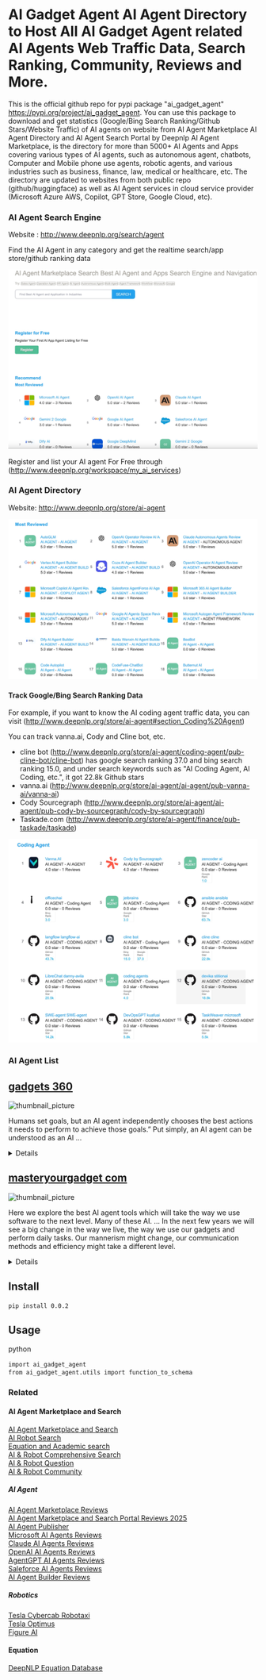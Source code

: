 # AI Gadget Agent AI Agent Directory to Host All AI Gadget Agent related AI Agents Web Traffic Data, Search Ranking, Community, Reviews and More.

This is the official github repo for pypi package "ai_gadget_agent" https://pypi.org/project/ai_gadget_agent. You can use this package to download and get statistics (Google/Bing Search Ranking/Github Stars/Website Traffic) of AI agents on website from AI Agent Marketplace AI Agent Directory and AI Agent Search Portal by Deepnlp AI Agent Marketplace, is the directory for more than 5000+ AI Agents and Apps covering various types of AI agents, such as autonomous agent, chatbots, Computer and Mobile phone use agents, robotic agents, and various industries such as business, finance, law, medical or healthcare, etc. The directory are updated to websites from both public repo (github/huggingface) as well as AI Agent services in cloud service provider (Microsoft Azure AWS, Copilot, GPT Store, Google Cloud, etc). 

### AI Agent Search Engine

Website : http://www.deepnlp.org/search/agent

Find the AI Agent in any category and get the realtime search/app store/github ranking data

![AI Agent Marketplace Directory Search](https://raw.githubusercontent.com/AI-Agent-Hub/AI-Agent-Marketplace/refs/heads/main/AI%20Agent%20Marketplace%20Search.jpg)

Register and list your AI agent For Free through (http://www.deepnlp.org/workspace/my_ai_services)


### AI Agent Directory

Website: http://www.deepnlp.org/store/ai-agent

![AI Agent Marketplace AI Agent Directory](https://raw.githubusercontent.com/AI-Agent-Hub/AI-Agent-Marketplace/refs/heads/main/docs/ai_agents_navigation.jpg)

#### Track Google/Bing Search Ranking Data

For example, if you want to know the AI coding agent traffic data, you can visit (http://www.deepnlp.org/store/ai-agent#section_Coding%20Agent)

You can track vanna.ai, Cody and Cline bot, etc.

- cline bot (http://www.deepnlp.org/store/ai-agent/coding-agent/pub-cline-bot/cline-bot) has google search ranking 37.0 and bing search ranking 15.0, and under search keywords such as "AI Coding Agent, AI Coding, etc.", it got 22.8k Github stars 
- vanna.ai (http://www.deepnlp.org/store/ai-agent/ai-agent/pub-vanna-ai/vanna-ai)
- Cody Sourcegraph (http://www.deepnlp.org/store/ai-agent/ai-agent/pub-cody-by-sourcegraph/cody-by-sourcegraph)
- Taskade.com (http://www.deepnlp.org/store/ai-agent/finance/pub-taskade/taskade)

![AI Coding Agent](https://raw.githubusercontent.com/AI-Agent-Hub/AI-Agent-Marketplace/refs/heads/main/docs/image_coding_agent_v2.jpg)


### AI Agent List

## [gadgets 360](https://www.gadgets360.com/ai/features/ai-agents-in-2025-what-is-it-features-impact-how-it-works-applications-benefits-problems-7385161)
![thumbnail_picture](https://th.bing.com/th?id=ODLS.c9dfa54d-8c9f-44b4-9944-b956a5986ee4&w=32&h=32&qlt=91&pcl=fffffa&o=6&pid=1.2)

Humans set goals, but an AI agent independently chooses the best actions it needs to perform to achieve those goals.” Put simply, an AI agent can be understood as an AI …
<details>

### Website
https://www.gadgets360.com/ai/features/ai-agents-in-2025-what-is-it-features-impact-how-it-works-applications-benefits-problems-7385161
### Description
Humans set goals, but an AI agent independently chooses the best actions it needs to perform to achieve those goals.” Put simply, an AI agent can be understood as an AI …
### Category
AI Gadget
### Tags
AI GADGET,AI AGENT
### Reviews
[gadgets 360 Reviews Traffic and AI Agent Marketplace](http://www.deepnlp.org/store/ai-agent/ai-gadget/pub-gadgets-360/gadgets-360)
### Links
https://www.gadgets360.com/ai/features/ai-agents-in-2025-what-is-it-features-impact-how-it-works-applications-benefits-problems-7385161<br>
http://www.deepnlp.org/store/ai-agent/ai-gadget/pub-gadgets-360/gadgets-360<br>

</details>


## [masteryourgadget com](https://masteryourgadget.com/5-best-ai-agent-tools-in-2025/)
![thumbnail_picture](https://th.bing.com/th?id=ODLS.A2450BEC-5595-40BA-9F13-D9EC6AB74B9F&w=32&h=32&qlt=92&pcl=fffffa&o=6&pid=1.2)

Here we explore the best AI agent tools which will take the way we use software to the next level. Many of these AI. ... In the next few years we will see a big change in the way we live, the way we use our gadgets and perform daily tasks. Our mannerism might change, our communication methods and efficiency might take a different level.
<details>

### Website
https://masteryourgadget.com/5-best-ai-agent-tools-in-2025/
### Description
Here we explore the best AI agent tools which will take the way we use software to the next level. Many of these AI. ... In the next few years we will see a big change in the way we live, the way we use our gadgets and perform daily tasks. Our mannerism might change, our communication methods and efficiency might take a different level.
### Category
AI Gadget
### Tags
AI GADGET,AI AGENT
### Reviews
[masteryourgadget com Reviews Traffic and AI Agent Marketplace](http://www.deepnlp.org/store/ai-agent/ai-gadget/pub-masteryourgadget-com/masteryourgadget-com)
### Links
https://masteryourgadget.com/5-best-ai-agent-tools-in-2025/<br>
http://www.deepnlp.org/store/ai-agent/ai-gadget/pub-masteryourgadget-com/masteryourgadget-com<br>

</details>





## Install


```
pip install 0.0.2

```

## Usage
python 

```
import ai_gadget_agent
from ai_gadget_agent.utils import function_to_schema

```


### Related
#### AI Agent Marketplace and Search
[AI Agent Marketplace and Search](http://www.deepnlp.org/search/agent) <br>
[AI Robot Search](http://www.deepnlp.org/search/robot) <br>
[Equation and Academic search](http://www.deepnlp.org/search/equation) <br>
[AI & Robot Comprehensive Search](http://www.deepnlp.org/search) <br>
[AI & Robot Question](http://www.deepnlp.org/question) <br>
[AI & Robot Community](http://www.deepnlp.org/community) <br>
##### AI Agent
[AI Agent Marketplace Reviews](http://www.deepnlp.org/store/ai-agent) <br>
[AI Agent Marketplace and Search Portal Reviews 2025](http://www.deepnlp.org/blog/ai-agent-marketplace-and-search-portal-reviews-2025) <br>
[AI Agent Publisher](http://www.deepnlp.org/store/pub?category=ai-agent) <br>
[Microsoft AI Agents Reviews](http://www.deepnlp.org/store/pub/pub-microsoft-ai-agent) <br>
[Claude AI Agents Reviews](http://www.deepnlp.org/store/pub/pub-claude-ai-agent) <br>
[OpenAI AI Agents Reviews](http://www.deepnlp.org/store/pub/pub-openai-ai-agent) <br>
[AgentGPT AI Agents Reviews](http://www.deepnlp.org/store/pub/pub-agentgpt) <br>
[Saleforce AI Agents Reviews](http://www.deepnlp.org/store/pub/pub-salesforce-ai-agent) <br>
[AI Agent Builder Reviews](http://www.deepnlp.org/store/ai-agent/ai-agent-builder) <br>
##### Robotics
[Tesla Cybercab Robotaxi](http://www.deepnlp.org/store/pub/pub-tesla-cybercab) <br>
[Tesla Optimus](http://www.deepnlp.org/store/pub/pub-tesla-optimus) <br>
[Figure AI](http://www.deepnlp.org/store/pub/pub-figure-ai) <br>
#### Equation
[DeepNLP Equation Database](http://www.deepnlp.org/equation) <br>


